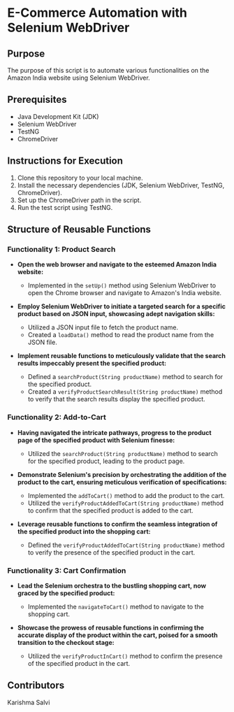 # E-Commerce Automation with Selenium WebDriver

## Purpose
The purpose of this script is to automate various functionalities on the Amazon India website using Selenium WebDriver.

## Prerequisites
- Java Development Kit (JDK)
- Selenium WebDriver
- TestNG
- ChromeDriver

## Instructions for Execution
1. Clone this repository to your local machine.
2. Install the necessary dependencies (JDK, Selenium WebDriver, TestNG, ChromeDriver).
3. Set up the ChromeDriver path in the script.
4. Run the test script using TestNG.

## Structure of Reusable Functions
### Functionality 1: Product Search
- **Open the web browser and navigate to the esteemed Amazon India website:**
  - Implemented in the `setUp()` method using Selenium WebDriver to open the Chrome browser and navigate to Amazon's India website.

- **Employ Selenium WebDriver to initiate a targeted search for a specific product based on JSON input, showcasing adept navigation skills:**
  - Utilized a JSON input file to fetch the product name.
  - Created a `loadData()` method to read the product name from the JSON file.

- **Implement reusable functions to meticulously validate that the search results impeccably present the specified product:**
  - Defined a `searchProduct(String productName)` method to search for the specified product.
  - Created a `verifyProductSearchResult(String productName)` method to verify that the search results display the specified product.

### Functionality 2: Add-to-Cart
- **Having navigated the intricate pathways, progress to the product page of the specified product with Selenium finesse:**
  - Utilized the `searchProduct(String productName)` method to search for the specified product, leading to the product page.

- **Demonstrate Selenium's precision by orchestrating the addition of the product to the cart, ensuring meticulous verification of specifications:**
  - Implemented the `addToCart()` method to add the product to the cart.
  - Utilized the `verifyProductAddedToCart(String productName)` method to confirm that the specified product is added to the cart.

- **Leverage reusable functions to confirm the seamless integration of the specified product into the shopping cart:**
  - Defined the `verifyProductAddedToCart(String productName)` method to verify the presence of the specified product in the cart.

### Functionality 3: Cart Confirmation
- **Lead the Selenium orchestra to the bustling shopping cart, now graced by the specified product:**
  - Implemented the `navigateToCart()` method to navigate to the shopping cart.

- **Showcase the prowess of reusable functions in confirming the accurate display of the product within the cart, poised for a smooth transition to the checkout stage:**
  - Utilized the `verifyProductInCart()` method to confirm the presence of the specified product in the cart.

## Contributors
Karishma Salvi

